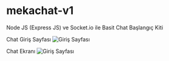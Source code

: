 # mekachat-v1

Node JS (Express JS) ve Socket.io ile Basit Chat Başlangıç Kiti

Chat Giriş Sayfası
![Giriş Sayfası](https://imgyukle.com/f/2022/02/03/obw3mY.png)

Chat Ekranı
![Giriş Sayfası](https://imgyukle.com/f/2022/02/03/obw62M.png)

